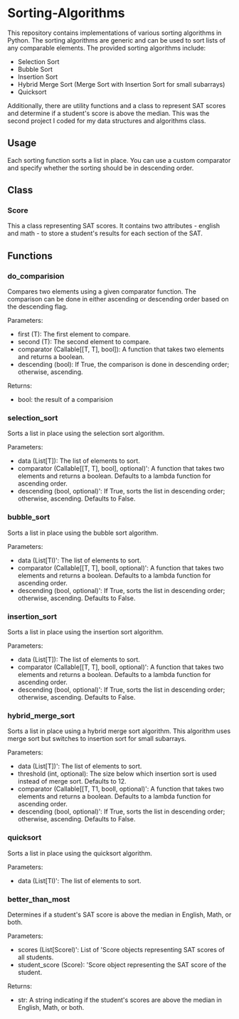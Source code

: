 # Sorting-Algorithms

This repository contains implementations of various sorting algorithms in Python. The sorting algorithms are generic and can be used to sort lists of any comparable elements. The provided sorting algorithms include:
- Selection Sort
- Bubble Sort
- Insertion Sort
- Hybrid Merge Sort (Merge Sort with Insertion Sort for small subarrays)
- Quicksort

Additionally, there are utility functions and a class to represent SAT scores and determine if a student's score is above the median. This was the second project I coded for my data structures and algorithms class.

## Usage
Each sorting function sorts a list in place. You can use a custom comparator and specify whether the sorting should be in descending order.

## Class 
### Score
This a class representing SAT scores. It contains two attributes - english and math - to store a student's results for each section of the SAT.

## Functions

### do_comparision
Compares two elements using a given comparator function. The comparison can be done in either ascending or descending order based on the descending flag.

Parameters:
- first (T): The first element to compare.
- second (T): The second element to compare.
- comparator (Callable[[T, T], bool]): A function that takes two elements and returns a boolean.
- descending (bool): If True, the comparison is done in descending order; otherwise, ascending.

Returns:
- bool: the result of a comparision

### selection_sort
Sorts a list in place using the selection sort algorithm.

Parameters:
- data (List[T]): The list of elements to sort.
- comparator (Callable[[T, T], bool], optional)': A function that takes two elements and returns a boolean. Defaults to a lambda function for ascending order.
- descending (bool, optional)': If True, sorts the list in descending order; otherwise, ascending. Defaults to False.

### bubble_sort
Sorts a list in place using the bubble sort algorithm.

Parameters:
- data (List[TI)': The list of elements to sort.
- comparator (Callable[[T, T], booll, optional)': A function that takes two elements and returns a boolean. Defaults to a lambda function for ascending order.
- descending (bool, optional)': If True, sorts the list in descending order; otherwise, ascending. Defaults to False.

### insertion_sort
Sorts a list in place using the insertion sort algorithm.

Parameters:
- data (List[T]): The list of elements to sort.
- comparator (Callable[[T, T], booll, optional)': A function that takes two elements and returns a boolean. Defaults to a lambda function for ascending order.
- descending (bool, optional)': If True, sorts the list in descending order; otherwise, ascending. Defaults to False.

### hybrid_merge_sort
Sorts a list in place using a hybrid merge sort algorithm. This algorithm uses merge sort but switches to insertion sort for small subarrays.

Parameters:
- data (List[T])': The list of elements to sort.
- threshold (int, optional): The size below which insertion sort is used instead of merge sort. Defaults to 12.
- comparator (Callable[[T, T1, booll, optional)': A function that takes two elements and returns a boolean. Defaults to a lambda function for ascending order.
- descending (bool, optional)': If True, sorts the list in descending order; otherwise, ascending. Defaults to False.

### quicksort
Sorts a list in place using the quicksort algorithm.

Parameters:
- data (List[TI)': The list of elements to sort.

### better_than_most
Determines if a student's SAT score is above the median in English, Math, or both.

Parameters:
- scores (List[Scorel)': List of 'Score objects representing SAT scores of all students.
- student_score (Score): 'Score object representing the SAT score of the student.

Returns:
- str: A string indicating if the student's scores are above the median in English, Math, or both.







